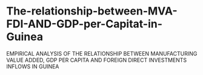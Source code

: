 # The-relationship-between-MVA-FDI-AND-GDP-per-Capitat-in-Guinea
EMPIRICAL ANALYSIS OF THE RELATIONSHIP BETWEEN MANUFACTURING VALUE ADDED, GDP PER CAPITA AND FOREIGN DIRECT INVESTMENTS INFLOWS IN GUINEA
